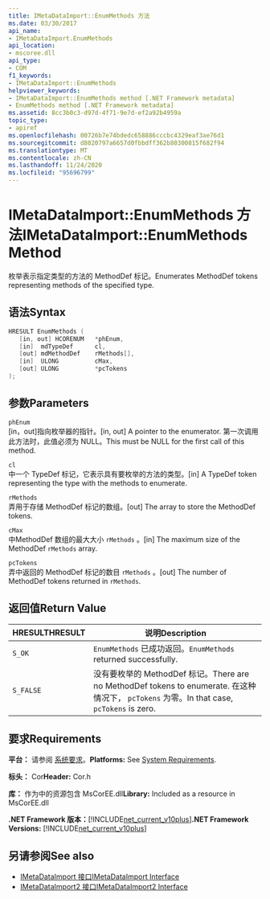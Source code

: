 ```yaml
---
title: IMetaDataImport::EnumMethods 方法
ms.date: 03/30/2017
api_name:
- IMetaDataImport.EnumMethods
api_location:
- mscoree.dll
api_type:
- COM
f1_keywords:
- IMetaDataImport::EnumMethods
helpviewer_keywords:
- IMetaDataImport::EnumMethods method [.NET Framework metadata]
- EnumMethods method [.NET Framework metadata]
ms.assetid: 8cc3b0c3-d97d-4f71-9e7d-ef2a92b4959a
topic_type:
- apiref
ms.openlocfilehash: 00726b7e74bdedc658886cccbc4329eaf3ae76d1
ms.sourcegitcommit: d8020797a6657d0fbbdff362b80300815f682f94
ms.translationtype: MT
ms.contentlocale: zh-CN
ms.lasthandoff: 11/24/2020
ms.locfileid: "95696799"
---
```

# <a name="imetadataimportenummethods-method"></a><span data-ttu-id="9da2f-102">IMetaDataImport::EnumMethods 方法</span><span class="sxs-lookup"><span data-stu-id="9da2f-102">IMetaDataImport::EnumMethods Method</span></span>

<span data-ttu-id="9da2f-103">枚举表示指定类型的方法的 MethodDef 标记。</span><span class="sxs-lookup"><span data-stu-id="9da2f-103">Enumerates MethodDef tokens representing methods of the specified type.</span></span>  
  
## <a name="syntax"></a><span data-ttu-id="9da2f-104">语法</span><span class="sxs-lookup"><span data-stu-id="9da2f-104">Syntax</span></span>  
  
```cpp  
HRESULT EnumMethods (  
   [in, out] HCORENUM   *phEnum,
   [in]  mdTypeDef      cl,
   [out] mdMethodDef    rMethods[],
   [in]  ULONG          cMax,
   [out] ULONG          *pcTokens  
);  
```  
  
## <a name="parameters"></a><span data-ttu-id="9da2f-105">参数</span><span class="sxs-lookup"><span data-stu-id="9da2f-105">Parameters</span></span>  

 `phEnum`  
 <span data-ttu-id="9da2f-106">[in，out]指向枚举器的指针。</span><span class="sxs-lookup"><span data-stu-id="9da2f-106">[in, out] A pointer to the enumerator.</span></span> <span data-ttu-id="9da2f-107">第一次调用此方法时，此值必须为 NULL。</span><span class="sxs-lookup"><span data-stu-id="9da2f-107">This must be NULL for the first call of this method.</span></span>  
  
 `cl`  
 <span data-ttu-id="9da2f-108">中一个 TypeDef 标记，它表示具有要枚举的方法的类型。</span><span class="sxs-lookup"><span data-stu-id="9da2f-108">[in] A TypeDef token representing the type with the methods to enumerate.</span></span>  
  
 `rMethods`  
 <span data-ttu-id="9da2f-109">弄用于存储 MethodDef 标记的数组。</span><span class="sxs-lookup"><span data-stu-id="9da2f-109">[out] The array to store the MethodDef tokens.</span></span>  
  
 `cMax`  
 <span data-ttu-id="9da2f-110">中MethodDef 数组的最大大小 `rMethods` 。</span><span class="sxs-lookup"><span data-stu-id="9da2f-110">[in] The maximum size of the MethodDef `rMethods` array.</span></span>  
  
 `pcTokens`  
 <span data-ttu-id="9da2f-111">弄中返回的 MethodDef 标记的数目 `rMethods` 。</span><span class="sxs-lookup"><span data-stu-id="9da2f-111">[out] The number of MethodDef tokens returned in `rMethods`.</span></span>  
  
## <a name="return-value"></a><span data-ttu-id="9da2f-112">返回值</span><span class="sxs-lookup"><span data-stu-id="9da2f-112">Return Value</span></span>  
  
|<span data-ttu-id="9da2f-113">HRESULT</span><span class="sxs-lookup"><span data-stu-id="9da2f-113">HRESULT</span></span>|<span data-ttu-id="9da2f-114">说明</span><span class="sxs-lookup"><span data-stu-id="9da2f-114">Description</span></span>|  
|-------------|-----------------|  
|`S_OK`|<span data-ttu-id="9da2f-115">`EnumMethods` 已成功返回。</span><span class="sxs-lookup"><span data-stu-id="9da2f-115">`EnumMethods` returned successfully.</span></span>|  
|`S_FALSE`|<span data-ttu-id="9da2f-116">没有要枚举的 MethodDef 标记。</span><span class="sxs-lookup"><span data-stu-id="9da2f-116">There are no MethodDef tokens to enumerate.</span></span> <span data-ttu-id="9da2f-117">在这种情况下， `pcTokens` 为零。</span><span class="sxs-lookup"><span data-stu-id="9da2f-117">In that case, `pcTokens` is zero.</span></span>|  
  
## <a name="requirements"></a><span data-ttu-id="9da2f-118">要求</span><span class="sxs-lookup"><span data-stu-id="9da2f-118">Requirements</span></span>  

 <span data-ttu-id="9da2f-119">**平台：** 请参阅 [系统要求](../../get-started/system-requirements.md)。</span><span class="sxs-lookup"><span data-stu-id="9da2f-119">**Platforms:** See [System Requirements](../../get-started/system-requirements.md).</span></span>  
  
 <span data-ttu-id="9da2f-120">**标头：** Cor</span><span class="sxs-lookup"><span data-stu-id="9da2f-120">**Header:** Cor.h</span></span>  
  
 <span data-ttu-id="9da2f-121">**库：** 作为中的资源包含 MsCorEE.dll</span><span class="sxs-lookup"><span data-stu-id="9da2f-121">**Library:** Included as a resource in MsCorEE.dll</span></span>  
  
 <span data-ttu-id="9da2f-122">**.NET Framework 版本：**[!INCLUDE[net_current_v10plus](../../../../includes/net-current-v10plus-md.md)]</span><span class="sxs-lookup"><span data-stu-id="9da2f-122">**.NET Framework Versions:** [!INCLUDE[net_current_v10plus](../../../../includes/net-current-v10plus-md.md)]</span></span>  
  
## <a name="see-also"></a><span data-ttu-id="9da2f-123">另请参阅</span><span class="sxs-lookup"><span data-stu-id="9da2f-123">See also</span></span>

- [<span data-ttu-id="9da2f-124">IMetaDataImport 接口</span><span class="sxs-lookup"><span data-stu-id="9da2f-124">IMetaDataImport Interface</span></span>](imetadataimport-interface.md)
- [<span data-ttu-id="9da2f-125">IMetaDataImport2 接口</span><span class="sxs-lookup"><span data-stu-id="9da2f-125">IMetaDataImport2 Interface</span></span>](imetadataimport2-interface.md)
